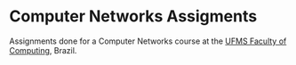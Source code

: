 # Computer Networks Assigments

Assignments done for a Computer Networks course at the [UFMS Faculty of Computing](https://facom.ufms.br), Brazil.
